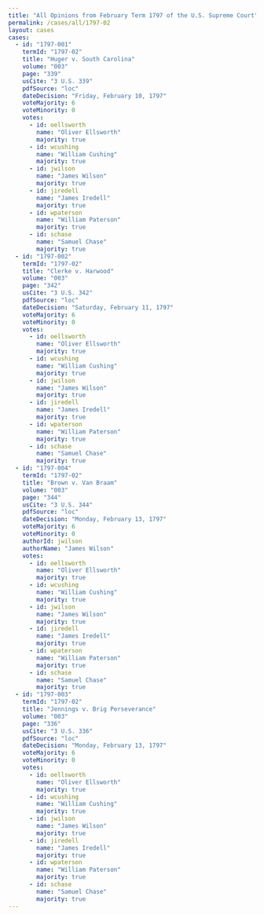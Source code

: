 ```yaml
---
title: "All Opinions from February Term 1797 of the U.S. Supreme Court"
permalink: /cases/all/1797-02
layout: cases
cases:
  - id: "1797-001"
    termId: "1797-02"
    title: "Huger v. South Carolina"
    volume: "003"
    page: "339"
    usCite: "3 U.S. 339"
    pdfSource: "loc"
    dateDecision: "Friday, February 10, 1797"
    voteMajority: 6
    voteMinority: 0
    votes:
      - id: oellsworth
        name: "Oliver Ellsworth"
        majority: true
      - id: wcushing
        name: "William Cushing"
        majority: true
      - id: jwilson
        name: "James Wilson"
        majority: true
      - id: jiredell
        name: "James Iredell"
        majority: true
      - id: wpaterson
        name: "William Paterson"
        majority: true
      - id: schase
        name: "Samuel Chase"
        majority: true
  - id: "1797-002"
    termId: "1797-02"
    title: "Clerke v. Harwood"
    volume: "003"
    page: "342"
    usCite: "3 U.S. 342"
    pdfSource: "loc"
    dateDecision: "Saturday, February 11, 1797"
    voteMajority: 6
    voteMinority: 0
    votes:
      - id: oellsworth
        name: "Oliver Ellsworth"
        majority: true
      - id: wcushing
        name: "William Cushing"
        majority: true
      - id: jwilson
        name: "James Wilson"
        majority: true
      - id: jiredell
        name: "James Iredell"
        majority: true
      - id: wpaterson
        name: "William Paterson"
        majority: true
      - id: schase
        name: "Samuel Chase"
        majority: true
  - id: "1797-004"
    termId: "1797-02"
    title: "Brown v. Van Braam"
    volume: "003"
    page: "344"
    usCite: "3 U.S. 344"
    pdfSource: "loc"
    dateDecision: "Monday, February 13, 1797"
    voteMajority: 6
    voteMinority: 0
    authorId: jwilson
    authorName: "James Wilson"
    votes:
      - id: oellsworth
        name: "Oliver Ellsworth"
        majority: true
      - id: wcushing
        name: "William Cushing"
        majority: true
      - id: jwilson
        name: "James Wilson"
        majority: true
      - id: jiredell
        name: "James Iredell"
        majority: true
      - id: wpaterson
        name: "William Paterson"
        majority: true
      - id: schase
        name: "Samuel Chase"
        majority: true
  - id: "1797-003"
    termId: "1797-02"
    title: "Jennings v. Brig Perseverance"
    volume: "003"
    page: "336"
    usCite: "3 U.S. 336"
    pdfSource: "loc"
    dateDecision: "Monday, February 13, 1797"
    voteMajority: 6
    voteMinority: 0
    votes:
      - id: oellsworth
        name: "Oliver Ellsworth"
        majority: true
      - id: wcushing
        name: "William Cushing"
        majority: true
      - id: jwilson
        name: "James Wilson"
        majority: true
      - id: jiredell
        name: "James Iredell"
        majority: true
      - id: wpaterson
        name: "William Paterson"
        majority: true
      - id: schase
        name: "Samuel Chase"
        majority: true
---
```

